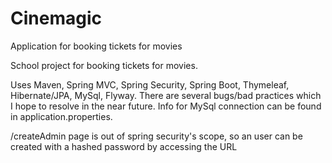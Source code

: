 # Cinemagic
Application for booking tickets for movies

School project for booking tickets for movies.

Uses Maven, Spring MVC, Spring Security, Spring Boot, Thymeleaf, Hibernate/JPA, MySql, Flyway. There are several bugs/bad practices which I hope to resolve in the near future. Info for MySql connection can be found in application.properties.

/createAdmin page is out of spring security's scope, so an user can be created with a hashed password by accessing the URL
